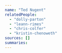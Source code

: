 ```yaml
---
name: "Ted Nugent"
relatedPeople:
  - "dolly-parton"
  - "leann-rimes"
  - "chris-colfer"
  - "kristin-chenoweth"
sources: []
summaries:
---
```


